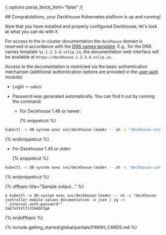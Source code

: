 <script type="text/javascript" src='{{ assets["getting-started.js"].digest_path }}'></script>
<script type="text/javascript" src='{{ assets["getting-started-finish.js"].digest_path }}'></script>
<script type="text/javascript" src='{{ assets["bcrypt.js"].digest_path }}'></script>

{::options parse_block_html="false" /}

<div markdown="1">
## Congratulations, your Deckhouse Kubernetes platform is up and running!

Now that you have installed and properly configured Deckhouse, let's look at what you can do with it.

For access to the in-cluster documentation the `deckhouse` domain is reserved in accordance with the [DNS names template](../../documentation/v1/deckhouse-configure-global.html#parameters-modules-publicdomaintemplate). E.g., for the DNS names template `%s.1.2.3.4.sslip.io`, the documentation web interface will be available at `https://deckhouse.1.2.3.4.sslip.io`.

Access to the documentation is restricted via the basic authentication mechanism (additional authentication options are provided in the [user-auth](../../documentation/v1/modules/150-user-authn/) module):
- Login — `admin`
- Password was generated automatically. You can find it out by running the command:
  
  - For Deckhouse 1.46 or newer:

    {% snippetcut %}
```bash
kubectl -n d8-system exec svc/deckhouse-leader -- sh -c "deckhouse-controller module values documentation -o json | jq -r '.internal.auth.password'"
```
{% endsnippetcut %}

  - For Deckhouse 1.45 or older:

    {% snippetcut %}
```bash
kubectl -n d8-system exec svc/deckhouse-leader -- sh -c "deckhouse-controller module values deckhouse-web -o json | jq -r '.deckhouseWeb.internal.auth.password'"
```
{% endsnippetcut %}

  {% offtopic title="Sample output..." %}
```
$ kubectl -n d8-system exec svc/deckhouse-leader -- sh -c "deckhouse-controller module values documentation -o json | jq -r '.internal.auth.password'" 
3aE7nY1VlfiYCH4GFIqA
```
  {% endofftopic %}
</div>

{% include getting_started/global/partials/FINISH_CARDS.md %}
